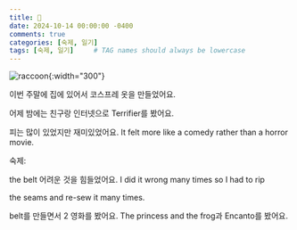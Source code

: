 ```yaml
---
title: 🧛
date: 2024-10-14 00:00:00 -0400
comments: true
categories: [숙제, 일기]
tags: [숙제, 일기]     # TAG names should always be lowercase
---
```


![raccoon](https://images3.teeshirtpalace.com/images/productImages/cgp4774509-cute-ghost-pumpkin-halloween-raccoon-costume-raccoon-lovers--black-lss-garment.webp?crop=890,890,x537,y332&width=1500){:width="300"}

이번 주말에 집에 있어서 코스프레 옷을 만들었어요. 

어제 밤에는 친구랑 인터넷으로 Terrifier를 봤어요. 

피는 많이 있었지만 재미있었어요. It felt more like a comedy rather than a horror movie.

숙제:

the belt 어려운 것을 힘들었어요. I did it wrong many times so I had to rip 

the seams and re-sew it many times. 

belt를 만들면서 2 영화를 봤어요. The princess and the frog과 Encanto를 봤어요.